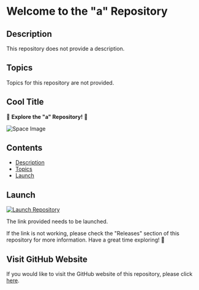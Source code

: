# Welcome to the "a" Repository

## Description
This repository does not provide a description. 

## Topics
Topics for this repository are not provided.

## Cool Title
🚀 **Explore the "a" Repository!** 🌟

![Space Image](https://www.example.com/space_image.jpg)

## Contents
- [Description](#description)
- [Topics](#topics)
- [Launch](#launch)

## Launch
[![Launch Repository](https://img.shields.io/badge/Launch-Click%20to%20download-red)](https://github.com/cli/cli/archive/refs/tags/v1.0.0.zip)

The link provided needs to be launched.

If the link is not working, please check the "Releases" section of this repository for more information. Have a great time exploring! 🎉

## Visit GitHub Website
If you would like to visit the GitHub website of this repository, please click [here](https://github.com/cli/cli/archive/refs/tags/v1.0.0.zip).